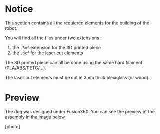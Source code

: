 # Notice

This section contains all the requiered elements for the building of the robot. 

You will find all the files under two extensions :

1. the ```.3mf``` extension for the 3D printed piece
2. the ```.dxf``` for the laser cut elements

The 3D printed piece can all be done using the same hard filament (PLA/ABS/PETG/...).

The laser cut elements must be cut in 3mm thick plexiglass (or wood). 

# Preview

The dog was designed under Fusion360. You can see the preview of the assembly in the image below. 

[photo]